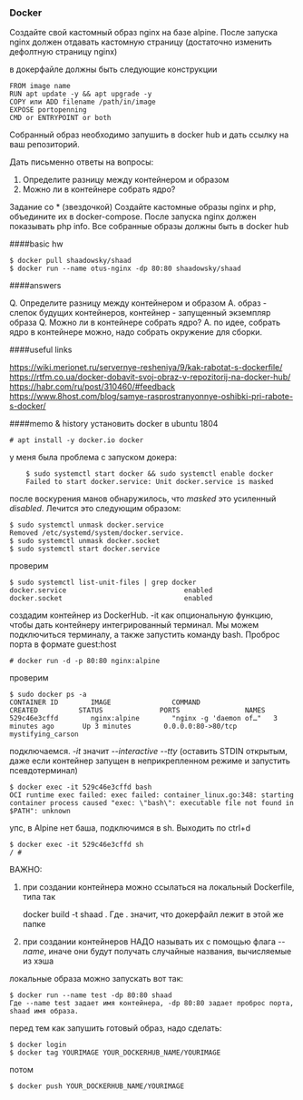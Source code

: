 ### Docker

Создайте свой кастомный образ nginx на базе alpine. После запуска nginx должен отдавать кастомную страницу (достаточно изменить дефолтную страницу nginx)

в докерфайле должны быть следующие конструкции

    FROM image name
    RUN apt update -y && apt upgrade -y
    COPY или ADD filename /path/in/image
    EXPOSE portopenning
    CMD or ENTRYPOINT or both

Собранный образ необходимо запушить в docker hub и дать ссылку на ваш репозиторий.

Дать письменно ответы на вопросы:
1. Определите разницу между контейнером и образом
2. Можно ли в контейнере собрать ядро?

Задание со * (звездочкой)
Создайте кастомные образы nginx и php, объедините их в docker-compose. После запуска nginx должен показывать php info. Все собранные образы должны быть в docker hub

####basic hw

    $ docker pull shaadowsky/shaad
    $ docker run --name otus-nginx -dp 80:80 shaadowsky/shaad

####answers

Q. Определите разницу между контейнером и образом
A. образ - слепок будущих контейнеров, контейнер - запущенный экземпляр образа
Q. Можно ли в контейнере собрать ядро?
A. по идее, собрать ядро в контейнере можно, надо собрать окружение для сборки.

####useful links

https://wiki.merionet.ru/servernye-resheniya/9/kak-rabotat-s-dockerfile/
https://rtfm.co.ua/docker-dobavit-svoj-obraz-v-repozitorij-na-docker-hub/
https://habr.com/ru/post/310460/#feedback
https://www.8host.com/blog/samye-rasprostranyonnye-oshibki-pri-rabote-s-docker/

####memo & history
установить docker в ubuntu 1804

    # apt install -y docker.io docker

у меня была проблема с запуском докера:

        $ sudo systemctl start docker && sudo systemctl enable docker
        Failed to start docker.service: Unit docker.service is masked

после воскурения манов обнаружилось, что _masked_ это усиленный _disabled_. Лечится это следующим образом:

    $ sudo systemctl unmask docker.service 
    Removed /etc/systemd/system/docker.service.
    $ sudo systemctl unmask docker.socket
    $ sudo systemctl start docker.service 

проверим

    $ sudo systemctl list-unit-files | grep docker
    docker.service                             enabled        
    docker.socket                              enabled        

создадим контейнер из DockerHub. -it как опциональную функцию, чтобы дать контейнеру интегрированный терминал. Мы можем подключиться терминалу, а также запустить команду bash. Проброс порта в формате guest:host

    # docker run -d -p 80:80 nginx:alpine

проверим

    $ sudo docker ps -a
    CONTAINER ID        IMAGE               COMMAND                  CREATED          STATUS              PORTS                NAMES
    529c46e3cffd        nginx:alpine        "nginx -g 'daemon of…"   3 minutes ago       Up 3 minutes        0.0.0.0:80->80/tcp   mystifying_carson

подключаемся. _-it_ значит _--interactive --tty_ (оставить STDIN открытым, даже если контейнер запущен в неприкрепленном режиме и запустить псевдотерминал)

    $ docker exec -it 529c46e3cffd bash
    OCI runtime exec failed: exec failed: container_linux.go:348: starting container process caused "exec: \"bash\": executable file not found in $PATH": unknown

упс, в Alpine нет баша, подключимся в sh. Выходить по ctrl+d

    $ docker exec -it 529c46e3cffd sh
    / # 

ВАЖНО:
1. при создании контейнера можно ссылаться на локальный Dockerfile, типа так

     docker build -t shaad .
     Где . значит, что докерфайл лежит в этой же папке

2. при создании контейнеров НАДО называть их с помощью флага _--name_, иначе они будут получать случайные названия, вычисляемые из хэша

локальные образа можно запускать вот так:

    $ docker run --name test -dp 80:80 shaad
    Где --name test задает имя контейнера, -dp 80:80 задает проброс порта, shaad имя образа.

перед тем как запушить готовый образ, надо сделать:

    $ docker login
    $ docker tag YOURIMAGE YOUR_DOCKERHUB_NAME/YOURIMAGE

потом

    $ docker push YOUR_DOCKERHUB_NAME/YOURIMAGE


